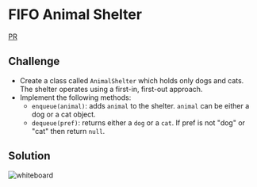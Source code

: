 

# FIFO Animal Shelter
[PR]()

## Challenge
* Create a class called `AnimalShelter` which holds only dogs and cats. The shelter operates using a first-in, first-out approach.
* Implement the following methods:
  * `enqueue(animal)`: adds `animal` to the shelter. `animal` can be either a dog or a cat object.
  * `dequeue(pref)`: returns either a `dog` or a `cat`. If pref is not "dog" or "cat" then return `null`.


## Solution
![whiteboard]()
